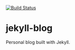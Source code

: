 [![Build Status](https://travis-ci.org/skzv/jekyll-blog.svg?branch=main)](https://travis-ci.org/skzv/jekyll-blog.svg?branch=main)


# jekyll-blog
Personal blog built with Jekyll.
